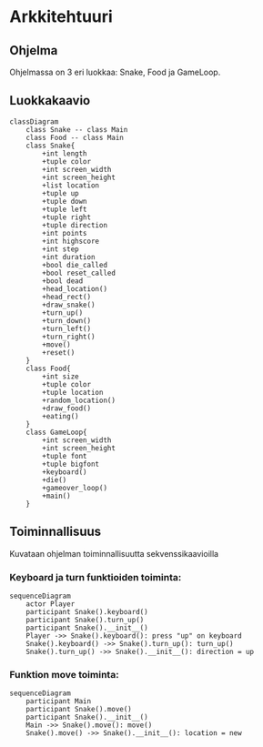 # Arkkitehtuuri
## Ohjelma
Ohjelmassa on 3 eri luokkaa: Snake, Food ja GameLoop.
## Luokkakaavio

```mermaid
classDiagram
    class Snake -- class Main
    class Food -- class Main
    class Snake{
        +int length
        +tuple color
        +int screen_width
        +int screen_height
        +list location
        +tuple up
        +tuple down
        +tuple left
        +tuple right
        +tuple direction
        +int points
        +int highscore
        +int step
        +int duration
        +bool die_called
        +bool reset_called
        +bool dead
        +head_location()
        +head_rect()
        +draw_snake()
        +turn_up()
        +turn_down()
        +turn_left()
        +turn_right()
        +move()
        +reset()
    }
    class Food{
        +int size
        +tuple color
        +tuple location
        +random_location()
        +draw_food()
        +eating()
    }
    class GameLoop{
        +int screen_width
        +int screen_height
        +tuple font
        +tuple bigfont
        +keyboard()
        +die()
        +gameover_loop()
        +main()
    }
```

## Toiminnallisuus
Kuvataan ohjelman toiminnallisuutta sekvenssikaavioilla
### Keyboard ja turn funktioiden toiminta:

```mermaid
sequenceDiagram
    actor Player
    participant Snake().keyboard()
    participant Snake().turn_up()
    participant Snake().__init__()
    Player ->> Snake().keyboard(): press "up" on keyboard
    Snake().keyboard() ->> Snake().turn_up(): turn_up()
    Snake().turn_up() ->> Snake().__init__(): direction = up
```

### Funktion move toiminta:

```mermaid
sequenceDiagram
    participant Main
    participant Snake().move()
    participant Snake().__init__()
    Main ->> Snake().move(): move()
    Snake().move() ->> Snake().__init__(): location = new
```
